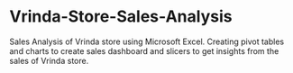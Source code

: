 # Vrinda-Store-Sales-Analysis
Sales Analysis of Vrinda store using Microsoft Excel. Creating pivot tables and charts to create sales dashboard and slicers to get insights from the sales of Vrinda store.
